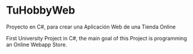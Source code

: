 # TuHobbyWeb
Proyecto en C#, para crear una Aplicación Web de una Tienda Online

First University Project in C#, the main goal of this Project is programming an Online Webapp Store.
